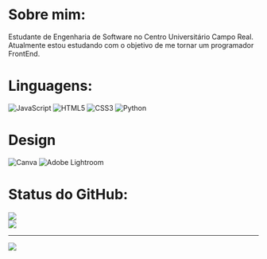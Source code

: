 # Sobre mim:
Estudante de Engenharia de Software no Centro Universitário Campo Real. Atualmente estou estudando com o objetivo de me tornar um programador FrontEnd.

# Linguagens:
![JavaScript](https://img.shields.io/badge/javascript-%23323330.svg?style=for-the-badge&logo=javascript&logoColor=%23F7DF1E) ![HTML5](https://img.shields.io/badge/html5-%23E34F26.svg?style=for-the-badge&logo=html5&logoColor=white) ![CSS3](https://img.shields.io/badge/css3-%231572B6.svg?style=for-the-badge&logo=css3&logoColor=white) ![Python](https://img.shields.io/badge/python-3670A0?style=for-the-badge&logo=python&logoColor=ffdd54)

# Design
![Canva](https://img.shields.io/badge/Canva-%2300C4CC.svg?style=for-the-badge&logo=Canva&logoColor=white)  ![Adobe Lightroom](https://img.shields.io/badge/Adobe%20Lightroom-31A8FF.svg?style=for-the-badge&logo=Adobe%20Lightroom&logoColor=white)

# Status do GitHub:
![](https://github-readme-stats.vercel.app/api?username=EduGntk&theme=vue-dark&hide_border=false&include_all_commits=false&count_private=false)<br/>
![](https://github-readme-streak-stats.herokuapp.com/?user=EduGntk&theme=vue-dark&hide_border=false)<br/>

---
[![](https://visitcount.itsvg.in/api?id=EduGntk&icon=1&color=12)](https://visitcount.itsvg.in)

<!-- Proudly created with GPRM ( https://gprm.itsvg.in ) -->
